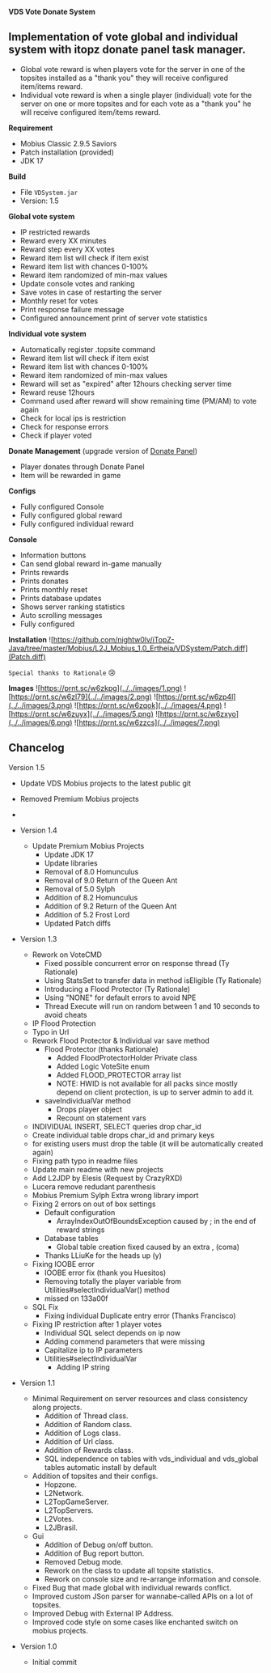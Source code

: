 **VDS Vote Donate System**

Implementation of vote global and individual system with itopz donate panel task manager.
-
- Global vote reward is when players vote for the server in one of the topsites installed as a "thank you" they will receive configured item/items reward.
- Individual vote reward is when a single player (individual) vote for the server on one or more topsites and for each vote as a "thank you" he will receive configured item/items reward.

**Requirement**
- Mobius Classic 2.9.5 Saviors
- Patch installation (provided)
- JDK 17

**Build**
- File ```VDSystem.jar```
- Version: 1.5

**Global vote system**

- IP restricted rewards
- Reward every XX minutes
- Reward step every XX votes
- Reward item list will check if item exist
- Reward item list with chances 0-100%
- Reward item randomized of min-max values
- Update console votes and ranking
- Save votes in case of restarting the server
- Monthly reset for votes
- Print response failure message
- Configured announcement print of server vote statistics

**Individual vote system**

- Automatically register .topsite command
- Reward item list will check if item exist
- Reward item list with chances 0-100%
- Reward item randomized of min-max values
- Reward will set as "expired" after 12hours checking server time
- Reward reuse 12hours
- Command used after reward will show remaining time (PM/AM) to vote again
- Check for local ips is restriction
- Check for response errors
- Check if player voted

**Donate Management** (upgrade version of [Donate Panel](https://github.com/nightw0lv/DonatePanel))

- Player donates through Donate Panel
- Item will be rewarded in game

**Configs**

- Fully configured Console
- Fully configured global reward
- Fully configured individual reward

**Console**

- Information buttons
- Can send global reward in-game manually
- Prints rewards
- Prints donates
- Prints monthly reset
- Prints database updates
- Shows server ranking statistics
- Auto scrolling messages
- Fully configured

**Installation**
![https://github.com/nightw0lv/iTopZ-Java/tree/master/Mobius/L2J_Mobius_1.0_Ertheia/VDSystem/Patch.diff](Patch.diff)

```Special thanks to Rationale``` :cry:

**Images**
![https://prnt.sc/w6zkpg](../../images/1.png)
![https://prnt.sc/w6zl79](../../images/2.png)
![https://prnt.sc/w6zp4l](../../images/3.png)
![https://prnt.sc/w6zqok](../../images/4.png)
![https://prnt.sc/w6zuyx](../../images/5.png)
![https://prnt.sc/w6zxyo](../../images/6.png)
![https://prnt.sc/w6zzcs](../../images/7.png)

**Chancelog**
-
  Version 1.5
  - Update VDS Mobius projects to the latest public git
  - Removed Premium Mobius projects
  - 

- Version 1.4
  - Update Premium Mobius Projects
    - Update JDK 17
	- Update libraries
	- Removal of 8.0 Homunculus
	- Removal of 9.0 Return of the Queen Ant
	- Removal of 5.0 Sylph
	- Addition of 8.2 Homunculus
	- Addition of 9.2 Return of the Queen Ant
	- Addition of 5.2 Frost Lord
	- Updated Patch diffs

- Version 1.3
  - Rework on VoteCMD
    - Fixed possible concurrent error on response thread (Ty Rationale)
    - Using StatsSet to transfer data in method isEligible (Ty Rationale)
    - Introducing a Flood Protector (Ty Rationale)
    - Using "NONE" for default errors to avoid NPE
    - Thread Execute will run on random between 1 and 10 seconds to avoid cheats
  - IP Flood Protection
  - Typo in Url
  - Rework Flood Protector & Individual var save method
    - Flood Protector (thanks Rationale)
      - Added FloodProtectorHolder Private class
      - Added Logic VoteSite enum
      - Added FLOOD_PROTECTOR array list
      - NOTE: HWID is not available for all packs since mostly depend on client protection, is up to server admin to add it.
    - saveIndividualVar method
      - Drops player object
      - Recount on statement vars
  - INDIVIDUAL INSERT, SELECT queries drop char_id
  - Create individual table drops char_id and primary keys
  - for existing users must drop the table (it will be automatically created again)
  - Fixing path typo in readme files
  - Update main readme with new projects
  - Add L2JDP by Elesis (Request by CrazyRXD)
  - Lucera remove redudant parenthesis
  - Mobius Premium Sylph Extra wrong library import
  - Fixing 2 errors on out of box settings
    - Default configuration
      - ArrayIndexOutOfBoundsException caused by ; in the end of reward strings
    - Database tables
      - Global table creation fixed caused by an extra , (coma)
    - Thanks LLiuKe for the heads up (y)
  - Fixing IOOBE error 
    - IOOBE error fix (thank you Huesitos)
    - Removing totally the player variable from Utilities#selectIndividualVar() method
    - missed on 133a00f
  - SQL Fix
    - Fixing individual Duplicate entry error (Thanks Francisco)
  - Fixing IP restriction after 1 player votes
    - Individual SQL select depends on ip now
    - Adding commend parameters that were missing
    - Capitalize ip to IP parameters
    - Utilities#selectIndividualVar
      - Adding IP string

- Version 1.1
  - Minimal Requirement on server resources and class consistency along projects.
    - Addition of Thread class.
    - Addition of Random class.
    - Addition of Logs class.
    - Addition of Url class.
    - Addition of Rewards class.
    - SQL independence on tables with vds_individual and vds_global tables automatic install by default
  - Addition of topsites and their configs.
    - Hopzone.
    - L2Network.
    - L2TopGameServer.
    - L2TopServers.
    - L2Votes.
    - L2JBrasil.
  - Gui
    - Addition of Debug on/off button.
    - Addition of Bug report button.
    - Removed Debug mode.
    - Rework on the class to update all topsite statistics.
    - Rework on console size and re-arrange information and console.
  - Fixed Bug that made global with individual rewards conflict.
  - Improved custom JSon parser for wannabe-called APIs on a lot of topsites.
  - Improved Debug with External IP Address.
  - Improved code style on some cases like enchanted switch on mobius projects.

- Version 1.0
  - Initial commit






 